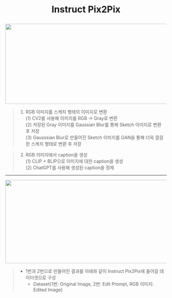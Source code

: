 # <p align = "center">Instruct Pix2Pix </p>  
<p align = "center"><img src="https://github.com/user-attachments/assets/47cd3eb1-2625-47a3-bb01-a81e6277d90d" width="1000" height="250"></p>

> 1. RGB 이미지를 스케치 형태의 이미지로 변환  
> (1) CV2를 사용해 이미지를 RGB -> Gray로 변환  
> (2) 저장된 Gray 이미지를 Gaussian Blur를 통해 Sketch 이미지로 변환 후 저장  
> (3) Gausssian Blur로 만들어진 Sketch 이미지를 GAN을 통해 더욱 깔끔한 스케치 형태로 변환 후 저장

> 2. RGB 이미지에서 caption을 생성  
> (1) CLIP + BLIP으로 이미지에 대한 caption을 생성  
> (2) ChatGPT를 사용해 생성된 caption을 정제
---
<p align = "center"><img src="https://github.com/user-attachments/assets/02677b1b-9ef9-41b0-84c4-31e1277d958a" width="800" height="260"></p>

> * 1번과 2번으로 만들어진 결과를 아래와 같이 Instruct Pix2Pix에 들어갈 데이터셋으로 구성
>   * Dataset{1번: Original Image, 2번: Edit Prompt, RGB 이미지: Edited Image}
